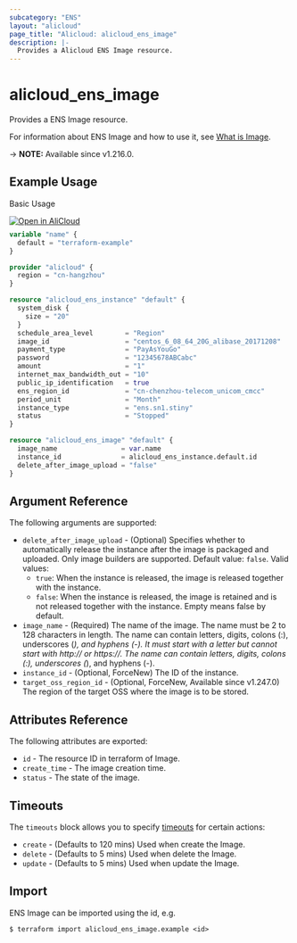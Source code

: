 ```yaml
---
subcategory: "ENS"
layout: "alicloud"
page_title: "Alicloud: alicloud_ens_image"
description: |-
  Provides a Alicloud ENS Image resource.
---
```


# alicloud_ens_image

Provides a ENS Image resource.



For information about ENS Image and how to use it, see [What is Image](https://www.alibabacloud.com/help/en/ens/developer-reference/api-ens-2017-11-10-createimage).

-> **NOTE:** Available since v1.216.0.

## Example Usage

Basic Usage

<div style="display: block;margin-bottom: 40px;"><div class="oics-button" style="float: right;position: absolute;margin-bottom: 10px;">
  <a href="https://api.aliyun.com/terraform?resource=alicloud_ens_image&exampleId=1841648a-a784-d4be-baa1-166241099c9d86003eca&activeTab=example&spm=docs.r.ens_image.0.1841648aa7&intl_lang=EN_US" target="_blank">
    <img alt="Open in AliCloud" src="https://img.alicdn.com/imgextra/i1/O1CN01hjjqXv1uYUlY56FyX_!!6000000006049-55-tps-254-36.svg" style="max-height: 44px; max-width: 100%;">
  </a>
</div></div>

```terraform
variable "name" {
  default = "terraform-example"
}

provider "alicloud" {
  region = "cn-hangzhou"
}

resource "alicloud_ens_instance" "default" {
  system_disk {
    size = "20"
  }
  schedule_area_level        = "Region"
  image_id                   = "centos_6_08_64_20G_alibase_20171208"
  payment_type               = "PayAsYouGo"
  password                   = "12345678ABCabc"
  amount                     = "1"
  internet_max_bandwidth_out = "10"
  public_ip_identification   = true
  ens_region_id              = "cn-chenzhou-telecom_unicom_cmcc"
  period_unit                = "Month"
  instance_type              = "ens.sn1.stiny"
  status                     = "Stopped"
}

resource "alicloud_ens_image" "default" {
  image_name                = var.name
  instance_id               = alicloud_ens_instance.default.id
  delete_after_image_upload = "false"
}
```

## Argument Reference

The following arguments are supported:
* `delete_after_image_upload` - (Optional) Specifies whether to automatically release the instance after the image is packaged and uploaded. Only image builders are supported. Default value: `false`. Valid values:
  - `true`: When the instance is released, the image is released together with the instance.
  - `false`: When the instance is released, the image is retained and is not released together with the instance.
  Empty means false by default.
* `image_name` - (Required) The name of the image. The name must be 2 to 128 characters in length. The name can contain letters, digits, colons (:), underscores (_), and hyphens (-). It must start with a letter but cannot start with http:// or https://. The name can contain letters, digits, colons (:), underscores (_), and hyphens (-).
* `instance_id` - (Optional, ForceNew) The ID of the instance.
* `target_oss_region_id` - (Optional, ForceNew, Available since v1.247.0) The region of the target OSS where the image is to be stored.

## Attributes Reference

The following attributes are exported:
* `id` - The resource ID in terraform of Image.
* `create_time` - The image creation time.
* `status` - The state of the image.

## Timeouts

The `timeouts` block allows you to specify [timeouts](https://www.terraform.io/docs/configuration-0-11/resources.html#timeouts) for certain actions:
* `create` - (Defaults to 120 mins) Used when create the Image.
* `delete` - (Defaults to 5 mins) Used when delete the Image.
* `update` - (Defaults to 5 mins) Used when update the Image.

## Import

ENS Image can be imported using the id, e.g.

```shell
$ terraform import alicloud_ens_image.example <id>
```
